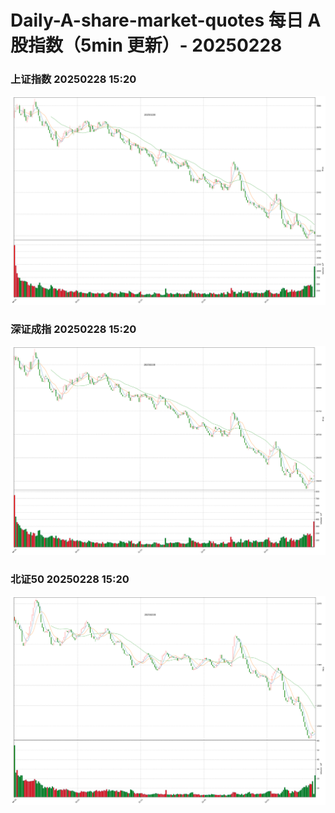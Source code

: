 
# Daily-A-share-market-quotes 每日 A 股指数（5min 更新）- 20250228

### 上证指数 20250228 15:20
![](./fig/2025/2/20250228-sh000001.png)

### 深证成指 20250228 15:20
![](./fig/2025/2/20250228-sz399001.png)

### 北证50 20250228 15:20
![](./fig/2025/2/20250228-bj899050.png)

